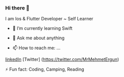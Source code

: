 ### Hi there 👋

I am Ios & Flutter Developer ~ Self Learner

- 🌱 I’m currently learning Swift
- 💬 Ask me about anything

- 📫 How to reach me: ...

[linkedIn](https://www.linkedin.com/in/mehmet-ergun-7525b358/)
[Twitter] (https://twitter.com/MrMehmetErgun)

⚡ Fun fact: Coding, Camping, Reading

